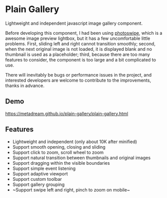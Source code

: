 # Plain Gallery
Lightweight and independent javascript image gallery component.

Before developing this component, I had been
using [photoswipe](https://github.com/dimsemenov/PhotoSwipe), which is a awesome image preview
lightbox, but it has a few uncomfortable little problems. First, sliding left and right cannot
transition smoothly; second, when the next original image is not loaded, it is displayed blank and
no thumbnail is used as a placeholder; third, because there are too many features to consider, the
component is too large and a bit complicated to use.

There will inevitably be bugs or performance issues in the project, and interested developers are
welcome to contribute to the improvements, thanks in advance.

## Demo
https://metadream.github.io/plain-gallery/plain-gallery.html

## Features
- Lightweight and independent (only about 10K after minified)
- Support smooth opening, closing and sliding
- Support click to zoom, scroll wheel to zoom
- Support natural transition between thumbnails and original images
- Support dragging within the visible boundaries
- Support simple event listening
- Support adaptive viewport
- Support custom toolbar
- Support gallery grouping
- ~Support swipe left and right, pinch to zoom on mobile~
